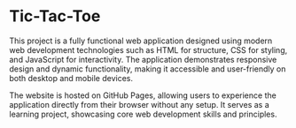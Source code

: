 # Tic-Tac-Toe
This project is a fully functional web application designed using modern web development technologies such as HTML for structure, CSS for styling, and JavaScript for interactivity. The application demonstrates responsive design and dynamic functionality, making it accessible and user-friendly on both desktop and mobile devices.

The website is hosted on GitHub Pages, allowing users to experience the application directly from their browser without any setup. It serves as a learning project, showcasing core web development skills and principles.
